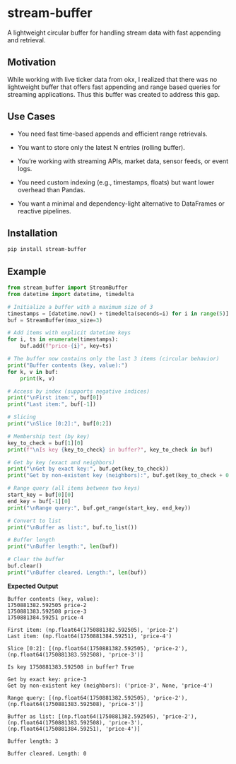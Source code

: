 # stream-buffer 

A lightweight circular buffer for handling stream data with fast appending and retrieval.

## Motivation

While working with live ticker data from okx, I realized that there was no lightweight buffer that offers fast appending and range based queries for streaming applications. Thus this buffer was created to address this gap.


## Use Cases

- You need fast time-based appends and efficient range retrievals.

- You want to store only the latest N entries (rolling buffer).

- You’re working with streaming APIs, market data, sensor feeds, or event logs.

- You need custom indexing (e.g., timestamps, floats) but want lower overhead than Pandas.

- You want a minimal and dependency-light alternative to DataFrames or reactive pipelines.


## Installation

```bash
pip install stream-buffer
```


## Example

```python
from stream_buffer import StreamBuffer
from datetime import datetime, timedelta

# Initialize a buffer with a maximum size of 3
timestamps = [datetime.now() + timedelta(seconds=i) for i in range(5)]
buf = StreamBuffer(max_size=3)

# Add items with explicit datetime keys
for i, ts in enumerate(timestamps):
    buf.add(f"price-{i}", key=ts)

# The buffer now contains only the last 3 items (circular behavior)
print("Buffer contents (key, value):")
for k, v in buf:
    print(k, v)

# Access by index (supports negative indices)
print("\nFirst item:", buf[0])
print("Last item:", buf[-1])

# Slicing
print("\nSlice [0:2]:", buf[0:2])

# Membership test (by key)
key_to_check = buf[1][0]
print(f"\nIs key {key_to_check} in buffer?", key_to_check in buf)

# Get by key (exact and neighbors)
print("\nGet by exact key:", buf.get(key_to_check))
print("Get by non-existent key (neighbors):", buf.get(key_to_check + 0.5, force_exact=False))

# Range query (all items between two keys)
start_key = buf[0][0]
end_key = buf[-1][0]
print("\nRange query:", buf.get_range(start_key, end_key))

# Convert to list
print("\nBuffer as list:", buf.to_list())

# Buffer length
print("\nBuffer length:", len(buf))

# Clear the buffer
buf.clear()
print("\nBuffer cleared. Length:", len(buf))
```

**Expected Output**
```
Buffer contents (key, value):
1750881382.592505 price-2
1750881383.592508 price-3
1750881384.59251 price-4

First item: (np.float64(1750881382.592505), 'price-2')
Last item: (np.float64(1750881384.59251), 'price-4')

Slice [0:2]: [(np.float64(1750881382.592505), 'price-2'), (np.float64(1750881383.592508), 'price-3')]

Is key 1750881383.592508 in buffer? True

Get by exact key: price-3
Get by non-existent key (neighbors): ('price-3', None, 'price-4')

Range query: [(np.float64(1750881382.592505), 'price-2'), (np.float64(1750881383.592508), 'price-3')]

Buffer as list: [(np.float64(1750881382.592505), 'price-2'), (np.float64(1750881383.592508), 'price-3'), (np.float64(1750881384.59251), 'price-4')]

Buffer length: 3

Buffer cleared. Length: 0
```


